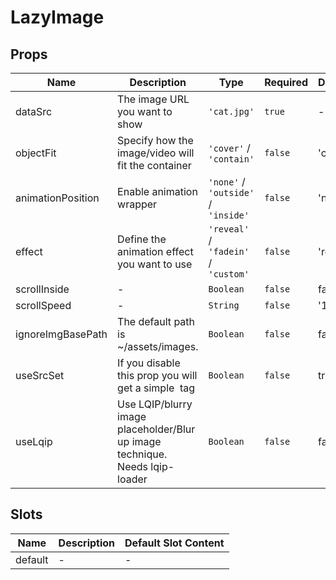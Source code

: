 # LazyImage

## Props

<!-- @vuese:LazyImage:props:start -->
|Name|Description|Type|Required|Default|
|---|---|---|---|---|
|dataSrc|The image URL you want to show|`'cat.jpg'`|`true`|-|
|objectFit|Specify how the image/video will fit the container|`'cover'` / `'contain'`|`false`|'cover'|
|animationPosition|Enable animation wrapper|`'none'` / `'outside'` / `'inside'`|`false`|'none'|
|effect|Define the animation effect you want to use|`'reveal'` / `'fadein'` / `'custom'`|`false`|'reveal'|
|scrollInside|-|`Boolean`|`false`|false|
|scrollSpeed|-|`String`|`false`|'1'|
|ignoreImgBasePath|The default path is ~/assets/images.|`Boolean`|`false`|false|
|useSrcSet|If you disable this prop you will get a simple <img> tag|`Boolean`|`false`|true|
|useLqip|Use LQIP/blurry image placeholder/Blur up image technique. Needs lqip-loader|`Boolean`|`false`|false|

<!-- @vuese:LazyImage:props:end -->


## Slots

<!-- @vuese:LazyImage:slots:start -->
|Name|Description|Default Slot Content|
|---|---|---|
|default|-|-|

<!-- @vuese:LazyImage:slots:end -->


